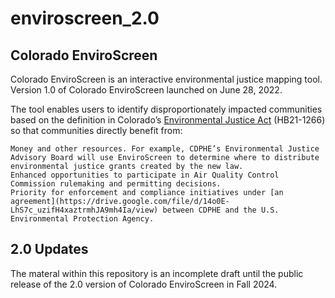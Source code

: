# enviroscreen_2.0

## Colorado EnviroScreen
Colorado EnviroScreen is an interactive environmental justice mapping tool. Version 1.0 of Colorado EnviroScreen launched on June 28, 2022.

The tool enables users to identify disproportionately impacted communities based on the definition in Colorado’s [Environmental Justice Act](https://leg.colorado.gov/sites/default/files/2021a_1266_signed.pdf) (HB21-1266) so that communities directly benefit from:

    Money and other resources. For example, CDPHE’s Environmental Justice Advisory Board will use EnviroScreen to determine where to distribute environmental justice grants created by the new law.
    Enhanced opportunities to participate in Air Quality Control Commission rulemaking and permitting decisions.
    Priority for enforcement and compliance initiatives under [an agreement](https://drive.google.com/file/d/14o0E-LhS7c_uzifH4xaztrmhJA9mh4Ia/view) between CDPHE and the U.S. Environmental Protection Agency.

## 2.0 Updates 

The materal within this repository is an incomplete draft until the public release of the 2.0 version of Colorado EnviroScreen in Fall 2024. 
